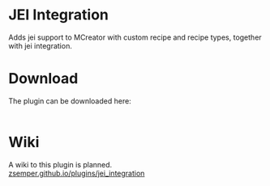 # JEI Integration
Adds jei support to MCreator with custom recipe and recipe types, together with jei integration.

# Download
The plugin can be downloaded here:<br>
<br>

# Wiki
A wiki to this plugin is planned.<br>
[zsemper.github.io/plugins/jei_integration](https://zsemper.github.io/plugins/jei_integration)<br>
